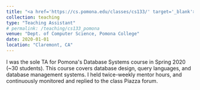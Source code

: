 ```yaml
---
title: "<a href='https://cs.pomona.edu/classes/cs133/' target='_blank'>CS 133: Database Systems</a>"
collection: teaching
type: "Teaching Assistant"
# permalink: /teaching/cs133_pomona
venue: "Dept. of Computer Science, Pomona College"
date: 2020-01-01
location: "Claremont, CA"
---
```


I was the sole TA for Pomona's Database Systems course in Spring 2020 (~30 students). This course covers database design, query languages, and database management systems. I held twice-weekly mentor hours, and continuously monitored and replied to the class Piazza forum.